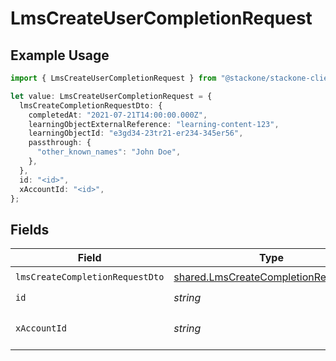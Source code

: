 # LmsCreateUserCompletionRequest

## Example Usage

```typescript
import { LmsCreateUserCompletionRequest } from "@stackone/stackone-client-ts/sdk/models/operations";

let value: LmsCreateUserCompletionRequest = {
  lmsCreateCompletionRequestDto: {
    completedAt: "2021-07-21T14:00:00.000Z",
    learningObjectExternalReference: "learning-content-123",
    learningObjectId: "e3gd34-23tr21-er234-345er56",
    passthrough: {
      "other_known_names": "John Doe",
    },
  },
  id: "<id>",
  xAccountId: "<id>",
};
```

## Fields

| Field                                                                                               | Type                                                                                                | Required                                                                                            | Description                                                                                         |
| --------------------------------------------------------------------------------------------------- | --------------------------------------------------------------------------------------------------- | --------------------------------------------------------------------------------------------------- | --------------------------------------------------------------------------------------------------- |
| `lmsCreateCompletionRequestDto`                                                                     | [shared.LmsCreateCompletionRequestDto](../../../sdk/models/shared/lmscreatecompletionrequestdto.md) | :heavy_check_mark:                                                                                  | N/A                                                                                                 |
| `id`                                                                                                | *string*                                                                                            | :heavy_check_mark:                                                                                  | N/A                                                                                                 |
| `xAccountId`                                                                                        | *string*                                                                                            | :heavy_check_mark:                                                                                  | The account identifier                                                                              |